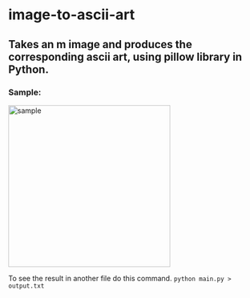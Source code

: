 # image-to-ascii-art
## Takes an m image and produces the corresponding ascii art, using pillow library in Python.
### Sample:
<img width="323" alt="sample" src="https://github.com/ewandeyb/image-to-ascii-art/assets/119466176/1ba1a542-5508-43a4-857a-0dc2c2afe20f">

To see the result in another file do this command.
`python main.py > output.txt`
